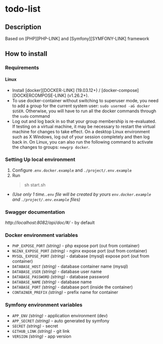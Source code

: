 # todo-list

## Description

Based on [PHP][PHP-LINK] and [Symfony][SYMFONY-LINK] framework

## How to install

### Requirements

#### Linux

* Install [docker][DOCKER-LINK] (19.03.12+) / [docker-compose][DOCKERCOMPOSE-LINK] (v1.26.2+).
* To use docker-container without switching to superuser mode, you need to add a group for the current system user: `sudo usermod -aG docker $USER`. Otherwise, you will have to run all the docker commands through the `sudo` command
* Log out and log back in so that your group membership is re-evaluated.
  If testing on a virtual machine, it may be necessary to restart the virtual machine for changes to take effect.
  On a desktop Linux environment such as X Windows, log out of your session completely and then log back in.
  On Linux, you can also run the following command to activate the changes to groups: `newgrp docker`.

### Setting Up local environment

1. Configure .`env.docker.example` and `./project/.env.example`
2. Run
   > sh start.sh
* _(Use only 1 time.`.env` file will be created by yours `env.docker.example` and `./project/.env.example` files)_

### Swagger documentation
_http://localhost:8082/api/doc/#/_ - by default 

### Docker environment variables
* `PHP_EXPOSE_PORT` _(string)_ - php expose port (out from container)
* `NGINX_EXPOSE_PORT` _(string)_ - nginx expose port (out from container)
* `MYSQL_EXPOSE_PORT` _(string)_ - database (mysql) expose port (out from container)
* `DATABASE_HOST` _(string)_ - database container name (mysql)
* `DATABASE_USER` _(string)_ - database user name
* `DATABASE_PASSWORD` _(string)_ - database password
* `DATABASE_NAME` _(string)_ - database name
* `DATABASE_PORT` _(string)_ - database port (inside the container)
* `CONTAINER_PREFIX` _(string)_ - prefix name for container

### Symfony environment variables
* `APP_ENV` _(string)_ - application environment (dev)
* `APP_SECRET` _(string)_ - auto generated by symfony
* `SECRET` _(string)_ - secret
* `GITHUB_LINK` _(string)_ - git link
* `VERSION` _(string)_ - app version
